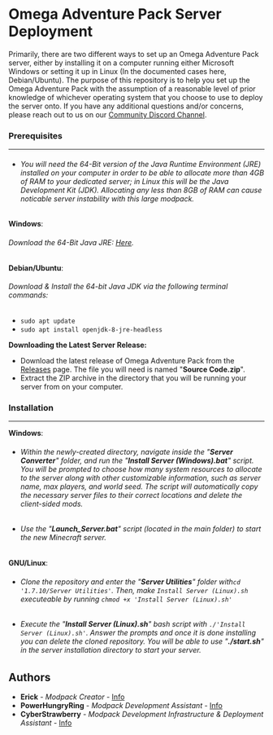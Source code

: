 # Omega Adventure Pack Server Deployment

Primarily, there are two different ways to set up an Omega Adventure Pack server, either by installing it on a computer running either Microsoft Windows or setting it up in Linux (In the documented cases here, Debian/Ubuntu). The purpose of this repository is to help you set up the Omega Adventure Pack with the assumption of a reasonable level of prior knowledge of whichever operating system that you choose to use to deploy the server onto.  If you have any additional questions and/or concerns, please reach out to us on our [Community Discord Channel](https://www.google.com/url?q=https%3A%2F%2Fdiscord.gg%2FKmGguMz&sa=D&sntz=1&usg=AFQjCNHFXE7b1nuhdnnZnT3OCjdJ0uLmtw).

### Prerequisites
------
- ###### You will need the 64-Bit version of the Java Runtime Environment (JRE) installed on your computer in order to be able to allocate more than 4GB of RAM to your dedicated server; in Linux this will be the Java Development Kit (JDK).  Allocating any less than 8GB of RAM can cause noticable server instability with this large modpack.  

**Windows**:
###### Download the 64-Bit Java JRE: [Here](https://javadl.oracle.com/webapps/download/AutoDL?BundleId=240728_5b13a193868b4bf28bcb45c792fce896).

**Debian/Ubuntu**:
###### Download & Install the 64-bit Java JDK via the following terminal commands:
- `sudo apt update`
- `sudo apt install openjdk-8-jre-headless`

**Downloading the Latest Server Release:**
- Download the latest release of Omega Adventure Pack from the [Releases](https://github.com/cyberstrawberry101/Omega-Adventure-Pack/releases) page.  The file you will need is named "**Source Code.zip**".
- Extract the ZIP archive in the directory that you will be running your server from on your computer.  

### Installation
------
**Windows**:
- ###### Within the newly-created directory, navigate inside the "**Server Converter**" folder, and run the "**Install Server (Windows).bat**" script.  You will be prompted to choose how many system resources to allocate to the server along with other customizable information, such as server name, max players, and world seed.  The script will automatically copy the necessary server files to their correct locations and delete the client-sided mods.
- ###### Use the "**Launch_Server.bat**" script (located in the main folder) to start the new Minecraft server.

**GNU/Linux**:
- ###### Clone the repository and enter the "**Server Utilities**" folder with`cd '1.7.10/Server Utilities'`. Then, make `Install Server (Linux).sh` executeable by running `chmod +x 'Install Server (Linux).sh'`
- ###### Execute the "**Install Server (Linux).sh**" bash script with `./'Install Server (Linux).sh'`. Answer the prompts and once it is done installing you can delete the cloned repository. You will be able to use "**./start.sh**" in the server installation directory to start your server. 

## Authors

* **Erick** - *Modpack Creator* - [Info]()
* **PowerHungryRing** - *Modpack Development Assistant* - [Info]()
* **CyberStrawberry** - *Modpack Development Infrastructure & Deployment Assistant* - [Info]()

  








